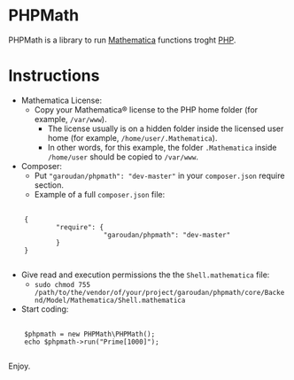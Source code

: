 PHPMath
=======

PHPMath is a library to run [Mathematica][1] functions troght [PHP][2].

Instructions
============

- Mathematica License:
    - Copy your Mathematica® license to the PHP home folder (for example, 
        `/var/www`).
        - The license usually is on a hidden folder inside the licensed user
            home (for example, `/home/user/.Mathematica`).
        - In other words, for this example, the folder `.Mathematica` inside 
            `/home/user` should be copied to `/var/www`.
- Composer:
    - Put `"garoudan/phpmath": "dev-master"` in your `composer.json` require section.
    - Example of a full `composer.json` file:
<pre>
    <code>
    {
            "require": {
                        "garoudan/phpmath": "dev-master"
            }
    }
    </code>
</pre>
- Give read and execution permissions the the `Shell.mathematica` file:
    - `sudo chmod 755 /path/to/the/vendor/of/your/project/garoudan/phpmath/core/Backend/Model/Mathematica/Shell.mathematica`
- Start coding:
<pre>
    <code>
    $phpmath = new PHPMath\PHPMath();
    echo $phpmath->run("Prime[1000]");
    </code>
</pre>

Enjoy.

[1]: http://www.wolfram.com/mathematica/
[2]: http://php.net/
